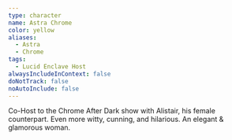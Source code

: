 ```yaml
---
type: character
name: Astra Chrome
color: yellow
aliases:
  - Astra
  - Chrome
tags:
  - Lucid Enclave Host
alwaysIncludeInContext: false
doNotTrack: false
noAutoInclude: false
---
```

Co-Host to the Chrome After Dark show with Alistair, his female counterpart. Even more witty, cunning, and hilarious. An elegant & glamorous woman.